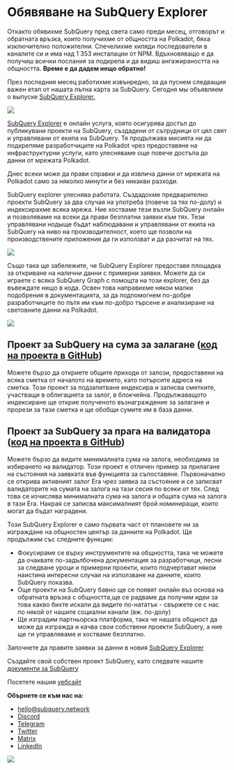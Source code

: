 # Обявяване на SubQuery Explorer

Откакто обявихме SubQuery пред света само преди месец, отговорът и обратната връзка, които получихме от общността на Polkadot, бяха изключително положителни. Спечелихме хиляди последователи в каналите си и има над 1 353 инсталации от NPM. Вдъхновяващо е да получиш всички послания за подкрепа и да видиш ангажираността на общността. **Време е да дадем нещо обратно!**

През последния месец работихме извънредно, за да пуснем следващия важен етап от нашата пътна карта за SubQuery. Сегодня мы объявляем о выпуске [SubQuery Explorer.](https://explorer.subquery.network/)

![](https://miro.medium.com/max/1400/0*2bDaF3HPgNkpm8Kt)

[SubQuery Explorer](https://explorer.subquery.network/) е онлайн услуга, която осигурява достъп до публикувани проекти на SubQuery, създадени от сътрудници от цял свят и управлявани от екипа на SubQuery. Тя продължава мисията ни да подкрепяме разработчиците на Polkadot чрез предоставяне на инфраструктурни услуги, като улесняваме още повече достъпа до данни от мрежата Polkadot.

Днес всеки може да прави справки и да извлича данни от мрежата на Polkadot само за няколко минути и без никакви разходи.

SubQuery explorer улеснява работата. Създадохме предварително проекти SubQuery за два случая на употреба (повече за тях по-долу) и индексирахме всяка мрежа. Ние хостваме тези възли SubQuery онлайн и позволяваме на всеки да прави безплатни заявки към тях. Тези управлявани нодыще бъдат наблюдавани и управлявани от екипа на SubQuery на ниво на производителност, което ще позволи на производствените приложения да ги използват и да разчитат на тях.

![](https://miro.medium.com/max/1400/0*3hmnk6sNoO5pdOWc)

Също така ще забележите, че SubQuery Explorer предоставя площадка за откриване на налични данни с примерни заявки. Можете да си играете с всяка SubQuery Graph с помощта на този explorer, без да въвеждате нищо в кода. Освен това направихме някои малки подобрения в документацията, за да подпомогнем по-добре разработчиците по пътя им към по-добро търсене и анализиране на световните данни на Polkadot.

![](https://miro.medium.com/max/1400/0*V1Mjpi1-gAT6M8-q)

## **Проект за SubQuery на сума за залагане (**[код на проекта в GitHub](https://github.com/subquery/subql-examples/tree/main/sum-reward))

Можете бързо да откриете общите приходи от залози, предоставени на всяка сметка от началото на времето, като потърсите адреса на сметка. Този проект за подзапитване индексира и записва сметките, участващи в облигацията за залог, в блокчейна. Продължаващото индексиране ще открие полученото възнаграждение за залагане и прорези за тази сметка и ще обобщи сумите им в база данни.

## **Проект за SubQuery за прага на валидатора (**[код на проекта в GitHub](https://github.com/subquery/subql-examples/tree/main/validator-threshold))

Можете бързо да видите минималната сума на залога, необходима за избирането на валидатор. Този проект е отличен пример за прилагане на състояния на заявката във функцията за съпоставяне. Първоначално се открива активният залог Era чрез заявка за състояние и се записват валидаторите на сумата на залога на тази сесия по всеки от тях. След това се изчислява минималната сума на залога и общата сума на залога в тази Era. Накрая се записва максималният брой номиниращи, които могат да бъдат наградени.

Този SubQuery Explorer е само първата част от плановете ни за изграждане на общностен център за данните на Polkadot. Ще продължим със следните функции:

-   Фокусираме се върху инструментите на общността, така че можете да очаквате по-задълбочена документация за разработчици, лесни за следване уроци и примерни проекти, които подчертават някои наистина интересни случаи на използване на данните, които SubQuery показва.
-   Още проекти на SubQuery бавно ще се появят онлайн въз основа на обратната връзка с общността,ще се радваме да получим идеи за това какво бихте искали да видите по-нататък - свържете се с нас по някой от нашите социални канали (вж. по-долу)
-   Ще изградим партньорска платформа, така че нашата общност да може да изгражда и качва свои собствени проекти SubQuery, а ние ще ги управляваме и хостваме безплатно.

Започнете да правите заявки за данни в новия [SubQuery Explorer](https://explorer.subquery.network/)

Създайте свой собствен проект SubQuery, като следвате нашите [документи за SubQuery](https://doc.subquery.network/)

Посетете нашия [уебсайт](https://subquery.network/)

**Обърнете се към нас на:**

-   [hello@subquery.network](mailto:hello@subquery.network)
-   [Discord](https://discord.com/invite/78zg8aBSMG)
-   [Telegram](https://t.me/subquerynetwork)
-   [Twitter](https://twitter.com/subquerynetwork)
-   [Matrix](https://matrix.to/#/#subquery:matrix.org)
-   [LinkedIn](https://www.linkedin.com/company/subquery)

![](https://miro.medium.com/max/1400/0*tzhwpKRunR7AqFhr)